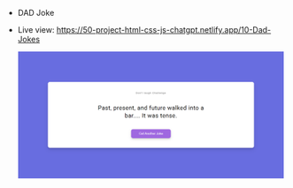 - DAD Joke

- Live view: https://50-project-html-css-js-chatgpt.netlify.app/10-Dad-Jokes

  !["joke photo"](./Screenshot.png)
